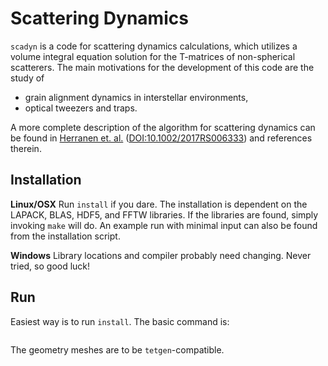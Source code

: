 # Scattering Dynamics

`scadyn` is a code for scattering dynamics calculations, which utilizes a volume integral equation solution for the T-matrices of non-spherical scatterers. The main motivations for the development of this code are the study of
* grain alignment dynamics in interstellar environments,
* optical tweezers and traps.

A more complete description of the algorithm for scattering dynamics can be found in [Herranen et. al.](https://tuhat.helsinki.fi/portal/services/downloadRegister/90932227/RS2017.pdf) ([DOI:10.1002/2017RS006333](https://dx.doi.org/10.1002/2017RS006333)) and references therein. 

## Installation
**Linux/OSX**
Run `install` if you dare. The installation is dependent on the LAPACK, BLAS, HDF5, and FFTW libraries. If the libraries are found, simply invoking `make` will do. An example run with minimal input can also be found from the installation script.

**Windows**
Library locations and compiler probably need changing. Never tried, so good luck!

## Run
Easiest way is to run `install`. The basic command is:
```./scadyn --mesh shape.h5 -T T.h5 --paramsfile params.in
```
The geometry meshes are to be `tetgen`-compatible.
